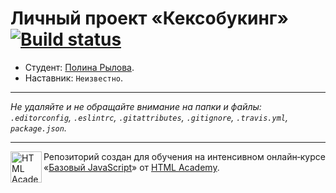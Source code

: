 # Личный проект «Кексобукинг» [![Build status][travis-image]][travis-url]

* Студент: [Полина Рылова](https://up.htmlacademy.ru/javascript/10/user/33745).
* Наставник: `Неизвестно`.

---

_Не удаляйте и не обращайте внимание на папки и файлы:_<br>
_`.editorconfig`, `.eslintrc`, `.gitattributes`, `.gitignore`, `.travis.yml`, `package.json`._

---

<a href="https://htmlacademy.ru/intensive/javascript"><img align="left" width="50" height="50" title="HTML Academy" src="https://up.htmlacademy.ru/static/img/intensive/javascript/logo-for-github.svg"></a>

Репозиторий создан для обучения на интенсивном онлайн‑курсе «[Базовый JavaScript](https://htmlacademy.ru/intensive/javascript)» от [HTML Academy](https://htmlacademy.ru).

[travis-image]: https://travis-ci.org/htmlacademy-javascript/33745-keksobooking.svg?branch=master
[travis-url]: https://travis-ci.org/htmlacademy-javascript/33745-keksobooking
